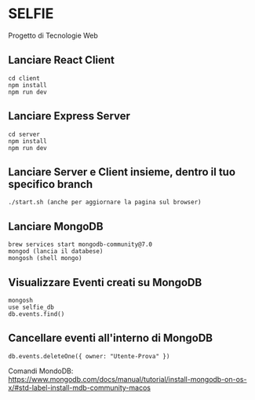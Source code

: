 # SELFIE

Progetto di Tecnologie Web

## Lanciare React Client

```(bash)
cd client
npm install
npm run dev
```

## Lanciare Express Server

```(bash)
cd server
npm install
npm run dev
```


## Lanciare Server e Client insieme, dentro il tuo specifico branch

```(bash)
./start.sh (anche per aggiornare la pagina sul browser)
```

## Lanciare MongoDB

```(bash)
brew services start mongodb-community@7.0
mongod (lancia il databese)
mongosh (shell mongo)
```

## Visualizzare Eventi creati su MongoDB
```(bash)
mongosh
use selfie_db
db.events.find()
```

## Cancellare eventi all'interno di MongoDB
```(bash)
db.events.deleteOne({ owner: "Utente-Prova" })
```


Comandi MondoDB: https://www.mongodb.com/docs/manual/tutorial/install-mongodb-on-os-x/#std-label-install-mdb-community-macos

